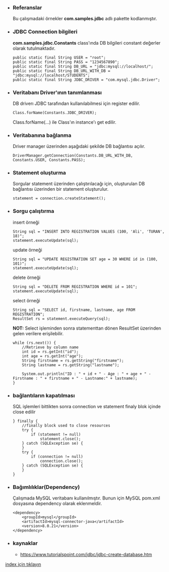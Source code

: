* ### Referanslar
    Bu çalışmadaki örnekler **com.samples.jdbc** adlı pakette  kodlanmıştır.

* ### JDBC Connection bilgileri
    **com.samples.jdbc.Constants** class'ında DB bilgileri constant değerler olarak tutulmaktadır.
    ```
    public static final String USER = "root";
    public static final String PASS = "1234567890";
    public static final String DB_URL = "jdbc:mysql://localhost/";
    public static final String DB_URL_WITH_DB = "jdbc:mysql://localhost/STUDENTS";
    public static final String JDBC_DRIVER = "com.mysql.jdbc.Driver";
    ```

* ### Veritabanı Driver'ının tanımlanması
    DB driverı JDBC tarafından kullanılabilmesi için register edilir. 
    ```
    Class.forName(Constants.JDBC_DRIVER);
    ```
    
    Class.forName(...) ile Class'ın instance'ı get edilir.

* ### Veritabanına bağlanma
    Driver manager üzerinden aşağıdaki şekilde DB bağlantısı açılır.
    ```
    DriverManager.getConnection(Constants.DB_URL_WITH_DB, Constants.USER, Constants.PASS);
    ```

* ### Statement oluşturma
    Sorgular statement üzerinden çalıştırılacağı için, oluşturulan DB bağlantısı üzerinden bir statement oluşturulur.
    ```
    statement = connection.createStatement();
    ```

* ### Sorgu çalıştırma
    insert örneği
    ```
    String sql = "INSERT INTO REGISTRATION VALUES (100, 'Ali', 'TURAN', 18)";
    statement.executeUpdate(sql);
    ```
    
    update örneği
    ```
    String sql = "UPDATE REGISTRATION SET age = 30 WHERE id in (100, 101)";
    statement.executeUpdate(sql);
    ```
    
    delete örneği
    ```
    String sql = "DELETE FROM REGISTRATION WHERE id = 101";
    statement.executeUpdate(sql);
    ```
    
    select örneği
    ```
    String sql = "SELECT id, firstname, lastname, age FROM REGISTRATION";
    ResultSet rs = statement.executeQuery(sql);
    ```

    **NOT:** Select işleminden sonra statementtan dönen ResultSet üzerinden gelen verilere erişilebilir.
    ```
    while (rs.next()) {
        //Retrieve by column name
        int id = rs.getInt("id");
        int age = rs.getInt("age");
        String firstname = rs.getString("firstname");
        String lastname = rs.getString("lastname");
    
        System.out.println("ID : " + id + " - Age : " + age + " - Firstname : " + firstname + " - Lastname:" + lastname);
    }
    ```

* ### bağlantıların kapatılması
    SQL işlemleri bittikten sonra connection ve statement finaly blok içinde close edilir
    ```
    } finally {
        //finally block used to close resources
        try {
            if (statement != null)
                statement.close();
        } catch (SQLException se) {
        }
        try {
            if (connection != null)
                connection.close();
        } catch (SQLException se) {
        }
    }
    ```

* ### Bağımlılıklar(Dependency)
    Çalışmada MySQL veritabanı kullanılmıştır. Bunun için MySQL pom.xml dosyasına dependency olarak eklenmeldir.
    ```
    <dependency>
        <groupId>mysql</groupId>
        <artifactId>mysql-connector-java</artifactId>
        <version>8.0.21</version>
    </dependency>
    ```
    

* ### kaynaklar
    - https://www.tutorialspoint.com/jdbc/jdbc-create-database.htm
    

[index için tıklayın](../README.md)
